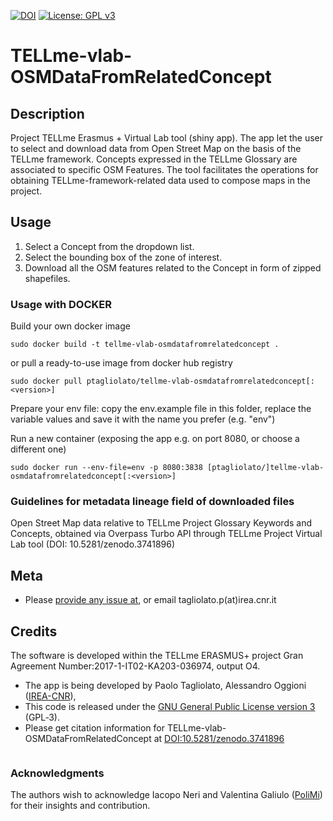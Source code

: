 [![DOI](https://zenodo.org/badge/DOI/10.5281/zenodo.3741896.svg)](https://doi.org/10.5281/zenodo.3741896)
[![License: GPL v3](https://img.shields.io/badge/License-GPL%20v3-blue.svg)](http://www.gnu.org/licenses/gpl-3.0)

TELLme-vlab-OSMDataFromRelatedConcept
=================

## Description
Project TELLme Erasmus + Virtual Lab tool (shiny app). 
The app let the user to select and download data from Open Street Map on the basis of the TELLme framework.
Concepts expressed in the TELLme Glossary are associated to specific OSM Features. 
The tool facilitates the operations for obtaining TELLme-framework-related data used to compose maps in the project. 

## Usage
1. Select a Concept from the dropdown list. 
2. Select the bounding box of the zone of interest. 
3. Download all the OSM features related to the Concept in form of zipped shapefiles.

### Usage with DOCKER
Build your own docker image

    sudo docker build -t tellme-vlab-osmdatafromrelatedconcept .

or pull a ready-to-use image from docker hub registry

    sudo docker pull ptagliolato/tellme-vlab-osmdatafromrelatedconcept[:<version>]

Prepare your env file: copy the env.example file in this folder, replace the variable values and save it with the name you prefer (e.g. "env")

Run a new container (exposing the app e.g. on port 8080, or choose a different one)

    sudo docker run --env-file=env -p 8080:3838 [ptagliolato/]tellme-vlab-osmdatafromrelatedconcept[:<version>]

### Guidelines for metadata lineage field of downloaded files
Open Street Map data relative to TELLme Project Glossary Keywords and Concepts, obtained via Overpass Turbo API through TELLme Project Virtual Lab tool 
(DOI: 10.5281/zenodo.3741896)

## Meta
* Please [provide any issue at](https://github.com/ptagliolato/TELLme-vlab-OSMDataFromRelatedConcept/issues), or email tagliolato.p(at)irea.cnr.it

## Credits
The software is developed within the TELLme ERASMUS+ project Gran Agreement Number:2017-1-IT02-KA203-036974, output O4.

* The app is being developed by Paolo Tagliolato, Alessandro Oggioni ([IREA-CNR](http://www.irea.cnr.it)), 
* This code is released under the [GNU General Public License version 3](https://www.gnu.org/licenses/gpl-3.0.html) (GPL‑3).
* Please get citation information for TELLme-vlab-OSMDataFromRelatedConcept at [DOI:10.5281/zenodo.3741896](https://doi.org/10.5281/zenodo.3741896)
``` bibtex
```

### Acknowledgments
The authors wish to acknowledge Iacopo Neri and Valentina Galiulo ([PoliMi](https://www.polimi.it/)) for their insights and contribution.

